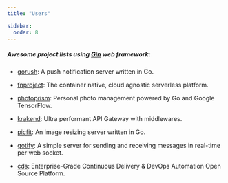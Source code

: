 ```yaml
---
title: "Users"

sidebar:
  order: 8
---
```


##### Awesome project lists using [Gin](https://github.com/gin-gonic/gin) web framework:

* [gorush](https://github.com/appleboy/gorush): A push notification server written in Go.

* [fnproject](https://github.com/fnproject/fn): The container native, cloud agnostic serverless platform.

* [photoprism](https://github.com/photoprism/photoprism): Personal photo management powered by Go and Google TensorFlow.

* [krakend](https://github.com/devopsfaith/krakend): Ultra performant API Gateway with middlewares.

* [picfit](https://github.com/thoas/picfit): An image resizing server written in Go.

* [gotify](https://github.com/gotify/server): A simple server for sending and receiving messages in real-time per web socket.

* [cds](https://github.com/ovh/cds): Enterprise-Grade Continuous Delivery & DevOps Automation Open Source Platform.
